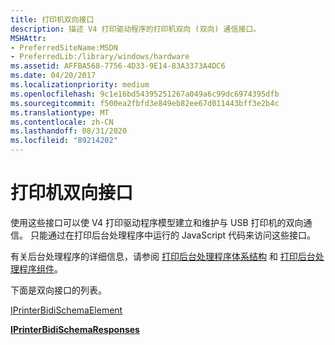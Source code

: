 ```yaml
---
title: 打印机双向接口
description: 描述 V4 打印驱动程序的打印机双向 (双向) 通信接口。
MSHAttr:
- PreferredSiteName:MSDN
- PreferredLib:/library/windows/hardware
ms.assetid: AFFBA568-7756-4D33-9E14-83A3373A4DC6
ms.date: 04/20/2017
ms.localizationpriority: medium
ms.openlocfilehash: 9c1e16bd54395251267a049a6c99dc6974395dfb
ms.sourcegitcommit: f500ea2fbfd3e849eb82ee67d011443bff3e2b4c
ms.translationtype: MT
ms.contentlocale: zh-CN
ms.lasthandoff: 08/31/2020
ms.locfileid: "89214202"
---
```

# <a name="printer-bidi-interfaces"></a>打印机双向接口

使用这些接口可以使 V4 打印驱动程序模型建立和维护与 USB 打印机的双向通信。 只能通过在打印后台处理程序中运行的 JavaScript 代码来访问这些接口。 

有关后台处理程序的详细信息，请参阅 [打印后台处理程序体系结构](./print-spooler-architecture.md) 和 [打印后台处理程序组件](./print-spooler-components.md)。

下面是双向接口的列表。

[IPrinterBidiSchemaElement](iprinterbidischemaelement-interface.md)

[**IPrinterBidiSchemaResponses**](iprinterbidischemaresponses.md)